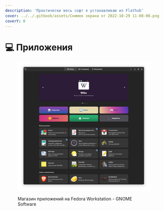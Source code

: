 ```yaml
---
description: 'Практически весь софт я устанавливаю из Flathub'
cover: ../../.gitbook/assets/Снимок экрана от 2022-10-29 11-08-00.png
coverY: 0
---
```


# 💻 Приложения

<figure><img src="../../.gitbook/assets/Снимок экрана от 2022-10-29 11-09-27.png" alt=""><figcaption><p>Магазин приложений на Fedora Workstation - GNOME Software</p></figcaption></figure>
